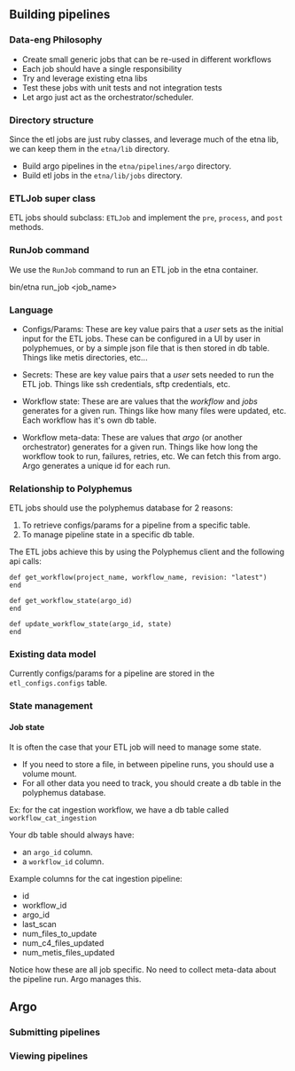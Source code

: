 ## Building pipelines 

### Data-eng Philosophy

- Create small generic jobs that can be re-used in different workflows 
- Each job should have a single responsibility
- Try and leverage existing etna libs
- Test these jobs with unit tests and not integration tests
- Let argo just act as the orchestrator/scheduler. 

### Directory structure 

Since the etl jobs are just ruby classes, and leverage much of the etna lib, we can keep them in the `etna/lib` directory. 

- Build argo pipelines in the `etna/pipelines/argo` directory.
- Build etl jobs in the `etna/lib/jobs` directory.

### ETLJob super class

ETL jobs should subclass: `ETLJob` and implement the `pre`, `process`, and `post` methods.

### RunJob command

We use the `RunJob` command to run an ETL job in the etna container.

bin/etna run_job <workflow> <job_name> <other args>

### Language 

- Configs/Params: These are key value pairs that a *user* sets as the initial input for the ETL jobs. These can be configured in a UI by user in polyphemues, or by a simple json file that is then stored in db table. Things like metis directories, etc...

- Secrets: These are key value pairs that a *user* sets needed to run the ETL job. Things like ssh credentials, sftp credentials, etc.

- Workflow state: These are are values that the *workflow* and *jobs* generates for a given run. Things like how many files were updated, etc. Each workflow has it's own db table.

- Workflow meta-data: These are values that *argo* (or another orchestrator) generates for a given run. Things like how long the workflow took to run, failures, retries, etc. We can fetch this from argo. Argo generates a unique id for each run. 

### Relationship to Polyphemus

ETL jobs should use the polyphemus database for 2 reasons:

1. To retrieve configs/params for a pipeline from a specific table.
2. To manage pipeline state in a specific db table.

The ETL jobs achieve this by using the Polyphemus client and the following api calls:

```      
def get_workflow(project_name, workflow_name, revision: "latest")
end

def get_workflow_state(argo_id)
end

def update_workflow_state(argo_id, state)
end
```

### Existing data model

Currently configs/params for a pipeline are stored in the `etl_configs.configs` table. 

### State management

#### Job state

It is often the case that your ETL job will need to manage some state. 
- If you need to store a file, in between pipeline runs, you should use a volume mount.
- For all other data you need to track, you should create a db table in the polyphemus database.

Ex: for the cat ingestion workflow, we have a db table called `workflow_cat_ingestion`

Your db table should always have:
- an `argo_id` column. 
- a `workflow_id` column. 

Example columns for the cat ingestion pipeline:

- id
- workflow_id
- argo_id
- last_scan
- num_files_to_update
- num_c4_files_updated
- num_metis_files_updated

Notice how these are all job specific. No need to collect meta-data about the pipeline run. Argo manages this.

## Argo

### Submitting pipelines

### Viewing pipelines
